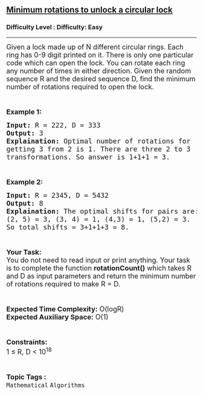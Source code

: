 <h2><a href="https://www.geeksforgeeks.org/problems/minimum-rotations-to-unlock-a-circular-lock1001/1">Minimum rotations to unlock a circular lock</a></h2><h3>Difficulty Level : Difficulty: Easy</h3><hr><div class="problems_problem_content__Xm_eO"><p><span style="font-size:18px">Given a lock made up of N different circular rings. Each ring has 0-9 digit printed&nbsp;on it. There is only one particular code which can open the lock.&nbsp;You can rotate each ring any number of times in either direction. Given the random sequence R and the&nbsp;desired sequence D, find the minimum number of rotations required to open the lock.&nbsp;</span></p>

<p>&nbsp;</p>

<p><strong><span style="font-size:18px">Example 1:</span></strong></p>

<pre><span style="font-size:18px"><strong>Input:</strong> R = 222, D = 333
<strong>Output:</strong> 3
<strong>Explaination:</strong> Optimal number of rotations for 
getting 3 from 2 is 1. There are three 2 to 3 
transformations. So answer is 1+1+1 = 3.</span></pre>

<p>&nbsp;</p>

<p><strong><span style="font-size:18px">Example 2:</span></strong></p>

<pre><span style="font-size:18px"><strong>Input:</strong> R = 2345, D = 5432
<strong>Output:</strong> 8
<strong>Explaination:</strong> The optimal shifts for pairs are: 
(2, 5) = 3, (3, 4) = 1, (4,3) = 1, (5,2) = 3. 
So total shifts = 3+1+1+3 = 8.</span></pre>

<p>&nbsp;</p>

<p><span style="font-size:18px"><strong>Your Task:</strong><br>
You do not need to read input or print anything. Your task is to complete the function <strong>rotationCount()</strong> which takes R and D&nbsp;as input parameters and return the minimum number of rotations required to make R = D.</span></p>

<p>&nbsp;</p>

<p><span style="font-size:18px"><strong>Expected Time Complexity:</strong> O(logR)<br>
<strong>Expected Auxiliary Space:</strong> O(1)</span></p>

<p>&nbsp;</p>

<p><span style="font-size:18px"><strong>Constraints:</strong><br>
1 ≤ R, D &lt; 10<sup>18</sup></span></p>
</div><br><p><span style=font-size:18px><strong>Topic Tags : </strong><br><code>Mathematical</code>&nbsp;<code>Algorithms</code>&nbsp;